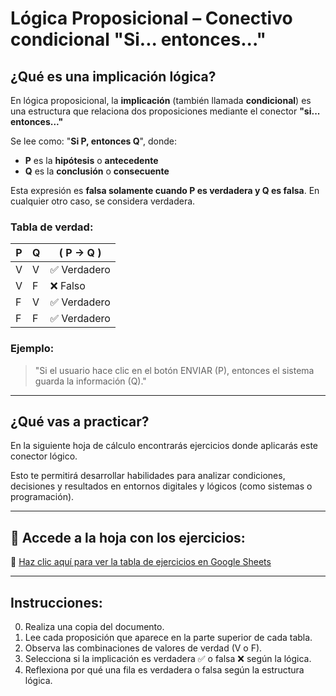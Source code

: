 
# Lógica Proposicional – Conectivo condicional "Si... entonces..."

## ¿Qué es una implicación lógica?

En lógica proposicional, la **implicación** (también llamada **condicional**) es una estructura que relaciona dos proposiciones mediante el conector **"si... entonces..."**

Se lee como: "**Si P, entonces Q**", donde:
- **P** es la **hipótesis** o **antecedente**
- **Q** es la **conclusión** o **consecuente**

Esta expresión es **falsa solamente cuando P es verdadera y Q es falsa**. En cualquier otro caso, se considera verdadera.

### Tabla de verdad:

| P | Q | ( P -> Q \) |
|---|---|------------------------|
| V | V | ✅ Verdadero            |
| V | F | ❌ Falso                |
| F | V | ✅ Verdadero            |
| F | F | ✅ Verdadero            |

### Ejemplo:
> "Si el usuario hace clic en el botón ENVIAR (P), entonces el sistema guarda la información (Q)."

---

##  ¿Qué vas a practicar?

En la siguiente hoja de cálculo encontrarás ejercicios donde aplicarás este conector lógico.

Esto te permitirá desarrollar habilidades para analizar condiciones, decisiones y resultados en entornos digitales y lógicos (como sistemas o programación).

---

## 📄 Accede a la hoja con los ejercicios:

🔗 [Haz clic aquí para ver la tabla de ejercicios en Google Sheets](https://docs.google.com/spreadsheets/d/1HZcijf6zAuVJlSiKo8MbGi5c1_BhItKl97wfkoHNvw0/edit?usp=sharing)

---

## Instrucciones:
0. Realiza una copia del documento.
1. Lee cada proposición que aparece en la parte superior de cada tabla.
2. Observa las combinaciones de valores de verdad (V o F).
3. Selecciona si la implicación es verdadera ✅ o falsa ❌ según la lógica.
4. Reflexiona por qué una fila es verdadera o falsa según la estructura lógica.
